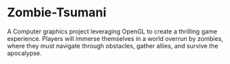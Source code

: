 # Zombie-Tsumani
A Computer graphics project leveraging OpenGL to create a thrilling game experience. Players will immerse themselves in a world overrun by zombies, where they must navigate through obstacles, gather allies, and survive the apocalypse.

